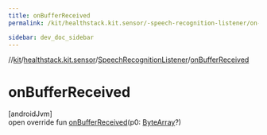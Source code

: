 ```yaml
---
title: onBufferReceived
permalink: /kit/healthstack.kit.sensor/-speech-recognition-listener/on-buffer-received.html

sidebar: dev_doc_sidebar
---
```

//[kit](../../../index.html)/[healthstack.kit.sensor](../index.html)/[SpeechRecognitionListener](index.html)/[onBufferReceived](on-buffer-received.html)



# onBufferReceived



[androidJvm]\
open override fun [onBufferReceived](on-buffer-received.html)(p0: [ByteArray](https://kotlinlang.org/api/latest/jvm/stdlib/kotlin/-byte-array/index.html)?)




